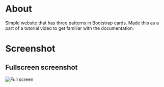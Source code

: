# About
Simple website that has three patterns in Bootstrap cards. Made this as a part of a tutorial video to get familiar with the documentation.

# Screenshot

## Fullscreen screenshot
![Full screen](https://i.imgur.com/VjmqTxF.png)
